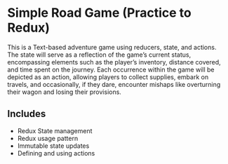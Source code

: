 # Simple Road Game (Practice to Redux)

This is a Text-based adventure game using reducers, state, and actions. The state will serve as a reflection of the game’s current status, encompassing elements such as the player’s inventory, distance covered, and time spent on the journey. Each occurrence within the game will be depicted as an action, allowing players to collect supplies, embark on travels, and occasionally, if they dare, encounter mishaps like overturning their wagon and losing their provisions.

## Includes

- Redux State management
- Redux usage pattern
- Immutable state updates
- Defining and using actions
